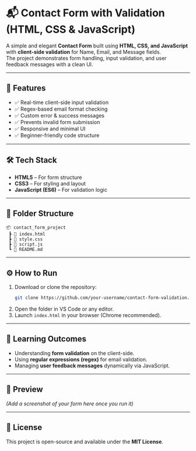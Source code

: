 # 📬 Contact Form with Validation (HTML, CSS & JavaScript)

A simple and elegant **Contact Form** built using **HTML, CSS, and JavaScript** with **client-side validation** for Name, Email, and Message fields.  
The project demonstrates form handling, input validation, and user feedback messages with a clean UI.

---

## 🚀 Features
- ✅ Real-time client-side input validation  
- ✅ Regex-based email format checking  
- ✅ Custom error & success messages  
- ✅ Prevents invalid form submission  
- ✅ Responsive and minimal UI  
- ✅ Beginner-friendly code structure  

---

## 🛠️ Tech Stack
- **HTML5** – For form structure  
- **CSS3** – For styling and layout  
- **JavaScript (ES6)** – For validation logic  

---

## 📁 Folder Structure
```
📦 contact_form_project
 ┣ 📜 index.html
 ┣ 📜 style.css
 ┣ 📜 script.js
 ┗ 📜 README.md
```

---

## ⚙️ How to Run
1. Download or clone the repository:  
   ```bash
   git clone https://github.com/your-username/contact-form-validation.git
   ```
2. Open the folder in VS Code or any editor.  
3. Launch `index.html` in your browser (Chrome recommended).  

---

## 🧠 Learning Outcomes
- Understanding **form validation** on the client-side.  
- Using **regular expressions (regex)** for email validation.  
- Managing **user feedback messages** dynamically via JavaScript.  

---

## 📸 Preview
*(Add a screenshot of your form here once you run it)*

---

## 🧾 License
This project is open-source and available under the **MIT License**.
